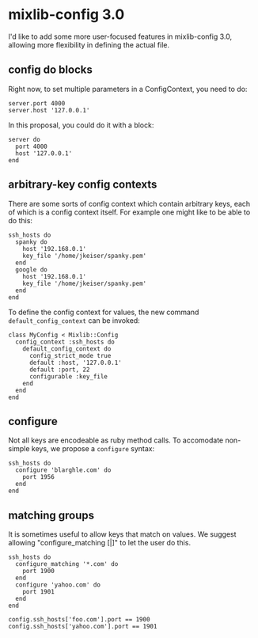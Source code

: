 # mixlib-config 3.0

I'd like to add some more user-focused features in mixlib-config 3.0, allowing
more flexibility in defining the actual file.

## config do blocks

Right now, to set multiple parameters in a ConfigContext, you need to do:

```
server.port 4000
server.host '127.0.0.1'
```

In this proposal, you could do it with a block:

```
server do
  port 4000
  host '127.0.0.1'
end
```

## arbitrary-key config contexts

There are some sorts of config context which contain arbitrary keys, each of which is a config context itself.  For example one might like to be able to do this:

```
ssh_hosts do
  spanky do
    host '192.168.0.1'
    key_file '/home/jkeiser/spanky.pem'
  end
  google do
    host '192.168.0.1'
    key_file '/home/jkeiser/spanky.pem'
  end
end
```

To define the config context for values, the new command `default_config_context` can be invoked:

```
class MyConfig < Mixlib::Config
  config_context :ssh_hosts do
    default_config_context do
      config_strict_mode true
      default :host, '127.0.0.1'
      default :port, 22
      configurable :key_file
    end
  end
end
```

## configure

Not all keys are encodeable as ruby method calls. To accomodate non-simple keys, we propose a `configure` syntax:

```
ssh_hosts do
  configure 'blarghle.com' do
    port 1956
  end
end
```

## matching groups

It is sometimes useful to allow keys that match on values. We suggest allowing "configure_matching [<glob>|<regular expression>]" to let the user do this.

```
ssh_hosts do
  configure_matching '*.com' do
    port 1900
  end
  configure 'yahoo.com' do
    port 1901
  end
end

config.ssh_hosts['foo.com'].port == 1900
config.ssh_hosts['yahoo.com'].port == 1901

